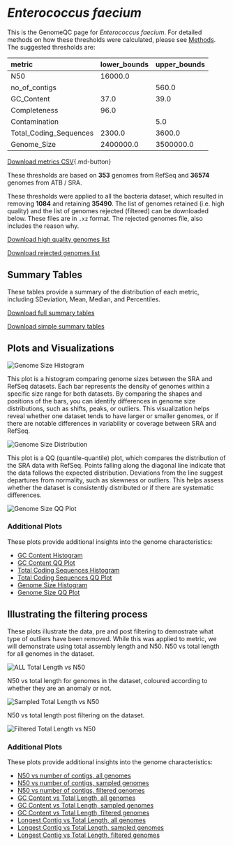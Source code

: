 # *Enterococcus faecium*

This is the GenomeQC page for *Enterococcus faecium*. For detailed methods on how these thresholds were calculated, please see [Methods](../../methods.md).
The suggested thresholds are: 

| metric                 | lower_bounds   | upper_bounds   |
|:-----------------------|:---------------|:---------------|
| N50                    | 16000.0        |                |
| no_of_contigs          |                | 560.0          |
| GC_Content             | 37.0           | 39.0           |
| Completeness           | 96.0           |                |
| Contamination          |                | 5.0            |
| Total_Coding_Sequences | 2300.0         | 3600.0         |
| Genome_Size            | 2400000.0      | 3500000.0      |

[Download metrics CSV](Enterococcus_faecium_metrics.csv){.md-button}


These thresholds are based on **353** genomes from RefSeq and **36574** genomes from ATB / SRA.

These thresholds were applied to all the bacteria dataset, which resulted in removing **1084** and retaining **35490**.
The list of genomes retained (i.e. high quality) and the list of genomes rejected (filtered) can be downloaded below. These files are in `.xz` format. The rejected genomes file, also includes the reason why.

[Download high quality genomes list](Enterococcus_faecium_high_quality_genomes.csv.xz)


[Download rejected genomes list](Enterococcus_faecium_filtered_out_genomes.csv.xz)



## Summary Tables
These tables provide a summary of the distribution of each metric, including SDeviation, Mean, Median, and Percentiles.

[Download full summary tables](summary.csv)

[Download simple summary tables](selected_summary.csv)

## Plots and Visualizations

![Genome Size Histogram](Genome_Size_refseq_histogram_kde.png)

This plot is a histogram comparing genome sizes between the SRA and RefSeq datasets. Each bar represents the density of genomes within a specific size range for both datasets. By comparing the shapes and positions of the bars, you can identify differences in genome size distributions, such as shifts, peaks, or outliers. This visualization helps reveal whether one dataset tends to have larger or smaller genomes, or if there are notable differences in variability or coverage between SRA and RefSeq.

![Genome Size Distribution](Genome_Size_refseq_histogram_kde.png)

This plot is a QQ (quantile-quantile) plot, which compares the distribution of the SRA data with RefSeq. Points falling along the diagonal line indicate that the data follows the expected distribution. Deviations from the line suggest departures from normality, such as skewness or outliers. This helps assess whether the dataset is consistently distributed or if there are systematic differences.

![Genome Size QQ Plot](Genome_Size_refseq_qqplot.png)

### Additional Plots

These plots provide additional insights into the genome characteristics:

- [GC Content Histogram](GC_Content_refseq_histogram_kde.png)
- [GC Content QQ Plot](GC_Content_refseq_qqplot.png)
- [Total Coding Sequences Histogram](Total_Coding_Sequences_refseq_histogram_kde.png)
- [Total Coding Sequences QQ Plot](Total_Coding_Sequences_refseq_qqplot.png)
- [Genome Size Histogram](Genome_Size_refseq_histogram_kde.png)
- [Genome Size QQ Plot](Genome_Size_refseq_qqplot.png)
## Illustrating the filtering process
These plots illustrate the data, pre and post filtering to demostrate what type of outliers have been removed. While this was applied to metric, we will demonstrate using total assembly length and N50.
N50 vs total length for all genomes in the dataset.

![ALL Total Length vs N50](Enterococcus_faecium_all_total_length_N50.png)

N50 vs total length for genomes in the dataset, coloured according to whether they are an anomaly or not.

![Sampled Total Length vs N50](Enterococcus_faecium_sample_total_length_N50.png)

N50 vs total length post filtering on the dataset.

![Filtered Total Length vs N50](Enterococcus_faecium_filt_total_length_N50.png)

### Additional Plots

These plots provide additional insights into the genome characteristics:

- [N50 vs number of contigs, all genomes](Enterococcus_faecium_all_N50_number.png)
- [N50 vs number of contigs, sampled genomes](Enterococcus_faecium_sample_N50_number.png)
- [N50 vs number of contigs, filtered genomes](Enterococcus_faecium_filt_N50_number.png)
- [GC Content vs Total Length, all genomes](Enterococcus_faecium_all_total_length_GC_Content.png)
- [GC Content vs Total Length, sampled genomes](Enterococcus_faecium_sample_total_length_GC_Content.png)
- [GC Content vs Total Length, filtered genomes](Enterococcus_faecium_filt_total_length_GC_Content.png)
- [Longest Contig vs Total Length, all genomes](Enterococcus_faecium_all_total_length_longest.png)
- [Longest Contig vs Total Length, sampled genomes](Enterococcus_faecium_sample_total_length_longest.png)
- [Longest Contig vs Total Length, filtered genomes](Enterococcus_faecium_filt_total_length_longest.png)
